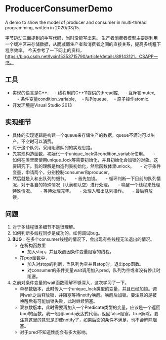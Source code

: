 # ProducerConsumerDemo
A demo to show the model of producer and consumer in multi-thread programming, written in 2020/03/15.

字节跳动三面提到的手写代码，当时没能写出来。
生产者消费者模型主要是利用一个缓冲区来存储数据，从而减弱生产者和消费者之间的直接关系，提高多线程下程序效率。
今天参考了一下网上的资料， https://blog.csdn.net/lvxin15353715790/article/details/89143121，CSAPP一书。

## 工具
* 实现的语言是C++.
    - 线程用的C++11提供的thread库,
    - 互斥锁mutex,
    - 条件变量condition_variable,
    - 队列queue,
    - 原子操作atomic.
* 开发环境是Visual Studio 2013

## 实现细节
* 具体的实现逻辑是构建一个queue来存储生产的数据，queue不满时可以生产，不空时可以消费。
* 对于这个队列，采用阻塞队列的实现思路。
* 先实现构造函数，初始化一个unique_lock供condition_variable使用。
    - 如何在类里面使用unique_lock等需要初始化，并且初始化会加锁的对象。这要研究下。我的理解是构造列表初始化，然后函数体里unlock。
    - 对于条件变量，申请两个，分别控制consumer和producer。
* 然后就是入和出队列的细节。
    - 首先加锁。
    - 循环判断一下目前的队列情况，对于各自的特殊情况（队满和队空）进行处理。
    - 唤醒一个线程来处理特殊情况。
    - 等待处理完毕。
    - 处理入和出队列操作。
    - 最后释放锁。

## 问题
1. 对于多线程很多细节不是很理解。
2. 如何判断多线程同步是成功的。如何调试bug。
3. **BUG**：在多个consumer线程的情况下，会出现有些线程无法退出的情况。
    - 在析构函数里
        - 加入stop，并且唤醒因条件变量阻塞的线程。
    - 在pop函数中，
        - 加入对stop的判断，当队列为空并且stop时，退出pop函数。
        - 对consumer的条件变量wait调用加入pred，队列为空或者没有停止时阻塞。
4. 之前对条件变量的wait函数理解不够深入，这次学习了一下。
    - 单参数版本，此时传入一个unique_lock类型的变量，并且已经加锁。调用wait之后释放锁，并阻塞等待notify唤醒。唤醒后加锁。要注意的是被唤醒后有可能加锁失败，此时继续阻塞。
    - 双参数版本，此时需要再加入一个Predicate类型的变量，应该是一个返回bool的函数。我一般用lamda表达式代替。返回false阻塞，true解除。要注意这里的意思是即使notify了，如果后面的条件不满足，也不会解除阻塞。
    - 对于pred不知道性能会有多大影响。
